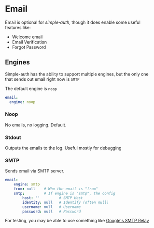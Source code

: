 # Email

Email is optional for *simple-auth*, though it does enable some useful features like:
- Welcome email
- Email Verification
- Forgot Password

## Engines

Simple-auth has the ability to support multiple engines, but the only one that sends out email right now is `SMTP`

The default engine is `noop`

```yaml
email:
  engine: noop
```

### Noop

No emails, no logging. Default.

### Stdout

Outputs the emails to the log. Useful mostly for debugging

### SMTP

Sends email via SMTP server.

```yaml
email:
    engine: smtp
    from: null    # Who the email is "from"
    smtp:         # If engine is "smtp", the config
        host: ''         # SMTP Host
        identity: null   # Identify (often null)
        username: null   # Username
        password: null   # Password
```

For testing, you may be able to use something like [Google's SMTP Relay](https://support.google.com/a/answer/176600?hl=en)
